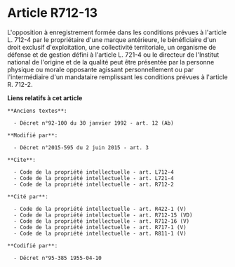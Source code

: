 # Article R712-13

L'opposition à enregistrement formée dans les conditions prévues à l'article L. 712-4 par le propriétaire d'une marque
antérieure, le bénéficiaire d'un droit exclusif d'exploitation, une collectivité territoriale, un organisme de défense et de
gestion défini à l'article L. 721-4 ou le directeur de l'Institut national de l'origine et de la qualité peut être présentée
par la personne physique ou morale opposante agissant personnellement ou par l'intermédiaire d'un mandataire remplissant les
conditions prévues à l'article R. 712-2.

**Liens relatifs à cet article**

	**Anciens textes**:

	  - Décret n°92-100 du 30 janvier 1992 - art. 12 (Ab)

	**Modifié par**:

	  - Décret n°2015-595 du 2 juin 2015 - art. 3

	**Cite**:

	  - Code de la propriété intellectuelle - art. L712-4
	  - Code de la propriété intellectuelle - art. L721-4
	  - Code de la propriété intellectuelle - art. R712-2

	**Cité par**:

	  - Code de la propriété intellectuelle - art. R422-1 (V)
	  - Code de la propriété intellectuelle - art. R712-15 (VD)
	  - Code de la propriété intellectuelle - art. R712-16 (V)
	  - Code de la propriété intellectuelle - art. R717-1 (V)
	  - Code de la propriété intellectuelle - art. R811-1 (V)

	**Codifié par**:

	  - Décret n°95-385 1955-04-10
